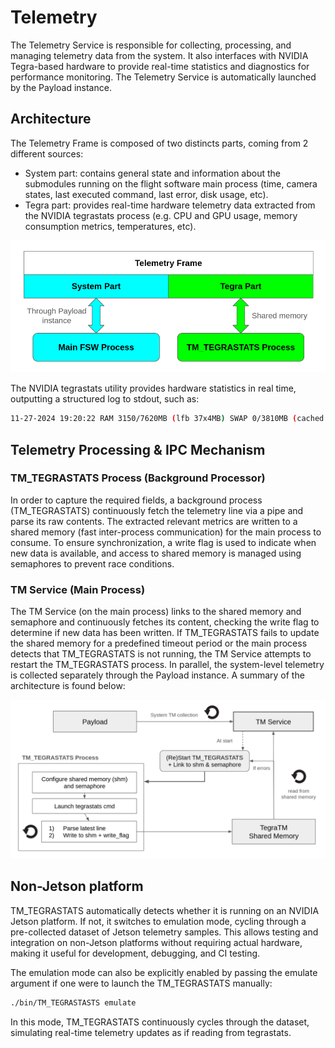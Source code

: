 # Telemetry 

The Telemetry Service is responsible for collecting, processing, and managing telemetry data from the system. It also interfaces with NVIDIA Tegra-based hardware to provide real-time statistics and diagnostics for performance monitoring. The Telemetry Service is automatically launched by the Payload instance.

## Architecture 

The Telemetry Frame is composed of two distincts parts, coming from 2 different sources:
- System part: contains general state and information about the submodules running on the flight software main process (time, camera states, last executed command, last error, disk usage, etc).
- Tegra part: provides real-time hardware telemetry data extracted from the NVIDIA tegrastats process (e.g. CPU and GPU usage, memory consumption metrics, temperatures, etc).

![Telemetry Frame](docs/tm_frame.png)

The NVIDIA tegrastats utility provides hardware statistics in real time, outputting a structured log to stdout, such as:
```bash
11-27-2024 19:20:22 RAM 3150/7620MB (lfb 37x4MB) SWAP 0/3810MB (cached 0MB) CPU [0%@883,0%@883,0%@883,0%@883,off,off] GR3D_FREQ 0% cpu@63.687C soc2@62.781C soc0@61.5C gpu@62.281C tj@63.687C soc1@62.312C VDD_IN 4233mW/4233mW VDD_CPU_GPU_CV 478mW/478mW VDD_SOC 1317mW/1317mW
```

## Telemetry Processing & IPC Mechanism

### TM_TEGRASTATS Process (Background Processor)

In order to capture the required fields, a background process (TM_TEGRASTATS) continuously fetch the telemetry line via a pipe and parse its raw contents. The extracted relevant metrics are written to a shared memory (fast inter-process communication) for the main process to consume. To ensure synchronization, a write flag is used to indicate when new data is available, and access to shared memory is managed using semaphores to prevent race conditions.

### TM Service (Main Process)

The TM Service (on the main process) links to the shared memory and semaphore and continuously fetches its content, checking the write flag to determine if new data has been written. 
If TM_TEGRASTATS fails to update the shared memory for a predefined timeout period or the main process detects that TM_TEGRASTATS is not running, the TM Service attempts to restart the TM_TEGRASTATS process. In parallel, the system-level telemetry is collected separately through the Payload instance. A summary of the architecture is found below: 

![Telemetry Architecture](docs/tm_arch.png)

## Non-Jetson platform 

TM_TEGRASTATS automatically detects whether it is running on an NVIDIA Jetson platform. If not, it switches to emulation mode, cycling through a pre-collected dataset of Jetson telemetry samples. This allows testing and integration on non-Jetson platforms without requiring actual hardware, making it useful for development, debugging, and CI testing.

The emulation mode can also be explicitly enabled by passing the emulate argument if one were to launch the TM_TEGRASTATS manually:

```bash
./bin/TM_TEGRASTASTS emulate
```
In this mode, TM_TEGRASTATS continuously cycles through the dataset, simulating real-time telemetry updates as if reading from tegrastats.